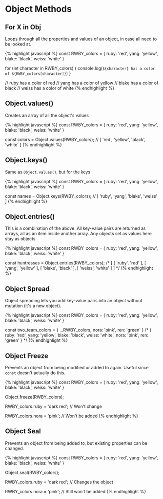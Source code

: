 # Object Methods

## For X in Obj

Loops through all the properties and values of an object, in case all need to be looked at.

{% highlight javascript %}
const RWBY_colors = {
  ruby: 'red',
  yang: 'yellow',
  blake: 'black',
  weiss: 'white'
}

for (let character in RWBY_colors) {
  console.log(`${character} has a color of ${RWBY_colors[character]}`)
}

// ruby has a color of red
// yang has a color of yellow
// blake has a color of black
// weiss has a color of white
{% endhighlight %}

## Object.values()

Creates an array of all the object's values

{% highlight javascript %}
const RWBY_colors = {
  ruby: 'red',
  yang: 'yellow',
  blake: 'black',
  weiss: 'white'
}

const colors = Object.values(RWBY_colors);
// [ 'red', 'yellow', 'black', 'white' ]
{% endhighlight %}

## Object.keys()

Same as `Object.values()`, but for the keys

{% highlight javascript %}
const RWBY_colors = {
  ruby: 'red',
  yang: 'yellow',
  blake: 'black',
  weiss: 'white'
}

const names = Object.keys(RWBY_colors);
// [ 'ruby', 'yang', 'blake', 'weiss' ]
{% endhighlight %}

## Object.entries()

This is a combination of the above. All key-value pairs are returned as arrays, all as an item inside another array. Any objects set as values here stay as objects.

{% highlight javascript %}
const RWBY_colors = {
  ruby: 'red',
  yang: 'yellow',
  blake: 'black',
  weiss: 'white'
}

const huntresses = Object.entries(RWBY_colors);
/*
[ [ 'ruby', 'red' ],
  [ 'yang', 'yellow' ],
  [ 'blake', 'black' ],
  [ 'weiss', 'white' ] ]
*/
{% endhighlight %}

## Object Spread

Object spreading lets you add key-value pairs into an object without mutation (it's a new object).

{% highlight javascript %}
const RWBY_colors = {
  ruby: 'red',
  yang: 'yellow',
  blake: 'black',
  weiss: 'white'
}

const two_team_colors = {
  ...RWBY_colors,
  nora: 'pink',
  ren: 'green'
}
/*
{ ruby: 'red',
  yang: 'yellow',
  blake: 'black',
  weiss: 'white',
  nora: 'pink',
  ren: 'green' }
*/
{% endhighlight %}

## Object Freeze

Prevents an object from being modified or added to again. Useful since `const` doesn't actually do this.

{% highlight javascript %}
const RWBY_colors = {
  ruby: 'red',
  yang: 'yellow',
  blake: 'black',
  weiss: 'white'
}

Object.freeze(RWBY_colors);

RWBY_colors.ruby = 'dark red';
// Won't change

RWBY_colors.nora = 'pink';
// Won't be added
{% endhighlight %}

## Object Seal

Prevents an object from being added to, but existing properties can be changed.

{% highlight javascript %}
const RWBY_colors = {
  ruby: 'red',
  yang: 'yellow',
  blake: 'black',
  weiss: 'white'
}

Object.seal(RWBY_colors);

RWBY_colors.ruby = 'dark red';
// Changes the object

RWBY_colors.nora = 'pink';
// Still won't be added
{% endhighlight %}
